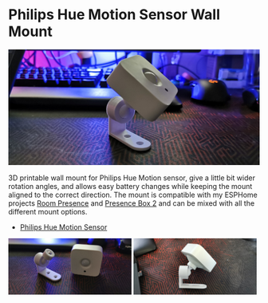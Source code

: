# Philips Hue Motion Sensor Wall Mount
![](small-mount.jpg)

3D printable wall mount for Philips Hue Motion sensor, give a little bit wider rotation angles, and allows easy battery changes while keeping the mount aligned to the correct direction. The mount is compatible with my ESPHome projects [Room Presence](https://github.com/EvisHome/Home-Assistant/tree/main/esphome/presence) and [Presence Box 2](https://github.com/EvisHome/Home-Assistant/tree/main/esphome/presence-box-2) and can be mixed with all the different mount options.



* [Philips Hue Motion Sensor](https://amzn.to/3eFKGZe)


<p float="left"> <img src="small-mount-01.jpg" width="49%" /> <img src="small-mount-02.jpg" width="49%" /></p> 
